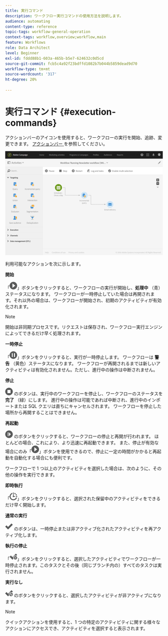 ```yaml
---
title: 実行コマンド
description: ワークフロー実行コマンドの使用方法を説明します。
audience: automating
content-type: reference
topic-tags: workflow-general-operation
context-tags: workflow,overview;workflow,main
feature: Workflows
role: Data Architect
level: Beginner
exl-id: fddd88b1-603a-465b-b5e7-624632c0d5cd
source-git-commit: fcb5c4a92f23bdffd1082b7b044b5859dead9d70
workflow-type: tm+mt
source-wordcount: '317'
ht-degree: 20%

---
```


# 実行コマンド {#execution-commands}

アクションバーのアイコンを使用すると、ワークフローの実行を開始、追跡、変更できます。 [ アクションバー ](../../automating/using/workflow-interface.md#action-bar) を参照してください。

![](assets/wkf_execution_2.png)

利用可能なアクションを次に示します。

**開始**

「![](assets/play_darkgrey-24px.png)」ボタンをクリックすると、ワークフローの実行が開始し、**処理中** （青）ステータスになります。 ワークフローが一時停止していた場合は再開されます。それ以外の場合は、ワークフローが開始され、初期のアクティビティが有効化されます。

>[!NOTE]
>
>開始は非同期プロセスです。リクエストは保存され、ワークフロー実行エンジンによってできるだけ早く処理されます。

**一時停止**

「![](assets/pause_darkgrey-24px.png)」ボタンをクリックすると、実行が一時停止します。 ワークフローは **警告** （黄色）ステータスになります。 ワークフローが再開されるまでは新しいアクティビティは有効化されません。ただし、進行中の操作は中断されません。

**停止**

![](assets/stop_darkgrey-24px.png) のボタンは、実行中のワークフローを停止し、ワークフローのステータスを **完了** （緑）にします。 進行中の操作は可能であれば中断され、進行中のインポートまたは SQL クエリは直ちにキャンセルされます。 ワークフローを停止した場所から再開することはできません。

**再起動**

![](assets/pauseplay_darkgrey-24px.png) のボタンをクリックすると、ワークフローの停止と再開が行われます。 ほとんどの場合、これにより、より迅速に再起動できます。 また、停止が有効な場合にのみ「![](assets/play_darkgrey-24px.png)」ボタンを使用できるので、停止に一定の時間がかかると再起動を自動化する場合にも便利です。

ワークフローで 1 つ以上のアクティビティを選択した場合は、次のように、その他の操作を実行できます。

**即時執行**

「![](assets/pending_darkgrey-24px.png)」ボタンをクリックすると、選択された保留中のアクティビティをできるだけ早く開始します。

**通常の実行**

![](assets/check_darkgrey-24px.png) のボタンは、一時停止または非アクティブ化されたアクティビティを再アクティブ化します。

**執行の停止**

「![](assets/check_pause_darkgrey-24px.png)」ボタンをクリックすると、選択したアクティビティでワークフローが一時停止されます。このタスクとその後（同じブランチ内の）すべてのタスクは実行されません。

**実行なし**

![](assets/checkdisable.png) のボタンをクリックすると、選択したアクティビティが非アクティブになります。

>[!NOTE]
>
>クイックアクションを使用すると、1 つの特定のアクティビティに関する様々なアクションにアクセスでき、アクティビティを選択すると表示されます。
